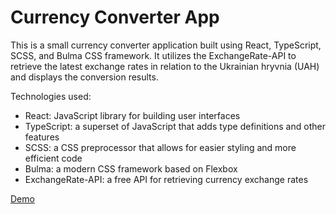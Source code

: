 # Currency Converter App
This is a small currency converter application built using React, TypeScript, SCSS, and Bulma CSS framework. It utilizes the ExchangeRate-API to retrieve the latest exchange rates in relation to the Ukrainian hryvnia (UAH) and displays the conversion results.

Technologies used:
- React: JavaScript library for building user interfaces
- TypeScript: a superset of JavaScript that adds type definitions and other features
- SCSS: a CSS preprocessor that allows for easier styling and more efficient code
- Bulma: a modern CSS framework based on Flexbox
- ExchangeRate-API: a free API for retrieving currency exchange rates

[Demo](https://anastasiia-khudych.github.io/currency-converter/)
